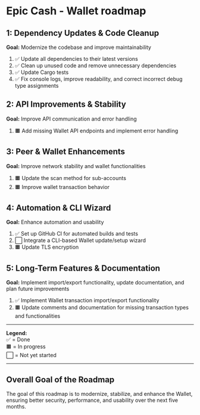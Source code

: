 # Epic Cash - Wallet roadmap

## 1: Dependency Updates & Code Cleanup
**Goal:** Modernize the codebase and improve maintainability

1. ✅ Update all dependencies to their latest versions
2. ✅ Clean up unused code and remove unnecessary dependencies
3. ✅ Update Cargo tests
4. ✅ Fix console logs, improve readability, and correct incorrect debug type assignments

## 2: API Improvements & Stability
**Goal:** Improve API communication and error handling

1. 🟧 Add missing Wallet API endpoints and implement error handling

## 3: Peer & Wallet Enhancements
**Goal:** Improve network stability and wallet functionalities

1. 🟧 Update the scan method for sub-accounts
2. 🟧 Improve wallet transaction behavior

## 4: Automation & CLI Wizard
**Goal:** Enhance automation and usability

1. ✅ Set up GitHub CI for automated builds and tests
2. ⬜ Integrate a CLI-based Wallet update/setup wizard
3. 🟧 Update TLS encryption

## 5: Long-Term Features & Documentation
**Goal:** Implement import/export functionality, update documentation, and plan future improvements

1. ✅ Implement Wallet transaction import/export functionality
2. 🟧 Update comments and documentation for missing transaction types and functionalities

---

**Legend:**  
✅ = Done  
🟧 = In progress  
⬜ = Not yet started

---

## Overall Goal of the Roadmap
The goal of this roadmap is to modernize, stabilize, and enhance the Wallet, ensuring better security, performance, and usability over the next five months.